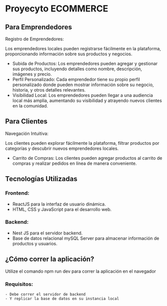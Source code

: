 # Proyecyto ECOMMERCE

## Para Emprendedores
Registro de Emprendedores:

Los emprendedores locales pueden registrarse fácilmente en la plataforma, proporcionando información sobre sus productos y negocios.

- Subida de Productos:
Los emprendedores pueden agregar y gestionar sus productos, incluyendo detalles como nombre, descripción, imágenes y precio.
- Perfil Personalizado:
Cada emprendedor tiene su propio perfil personalizado donde pueden mostrar información sobre su negocio, historia, y otros detalles relevantes.
- Visibilidad Local:
Los emprendedores pueden llegar a una audiencia local más amplia, aumentando su visibilidad y atrayendo nuevos clientes en la comunidad.

## Para Clientes
Navegación Intuitiva:

Los clientes pueden explorar fácilmente la plataforma, filtrar productos por categorías y descubrir nuevos emprendedores locales.
- Carrito de Compras:
Los clientes pueden agregar productos al carrito de compras y realizar pedidos en línea de manera conveniente.

## Tecnologías Utilizadas
### Frontend:
- ReactJS para la interfaz de usuario dinámica.
- HTML, CSS y JavaScript para el desarrollo web.

### Backend:
- Nest JS para el servidor backend.
- Base de datos relacional mySQL Server para almacenar información de productos y usuarios.

## ¿Cómo correr la aplicación?

Utilize el comando npm run dev para correr la aplicación en el navegador

### Requisitos:
    - Debe correr el servidor de backend
    - Y replicar la base de datos en su instancia local